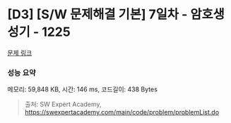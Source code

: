 # [D3] [S/W 문제해결 기본] 7일차 - 암호생성기 - 1225 

[문제 링크](https://swexpertacademy.com/main/code/problem/problemDetail.do?contestProbId=AV14uWl6AF0CFAYD) 

### 성능 요약

메모리: 59,848 KB, 시간: 146 ms, 코드길이: 438 Bytes



> 출처: SW Expert Academy, https://swexpertacademy.com/main/code/problem/problemList.do